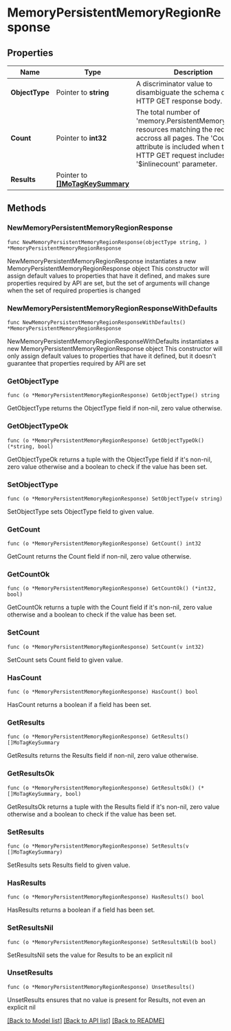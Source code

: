 # MemoryPersistentMemoryRegionResponse

## Properties

Name | Type | Description | Notes
------------ | ------------- | ------------- | -------------
**ObjectType** | Pointer to **string** | A discriminator value to disambiguate the schema of a HTTP GET response body. | 
**Count** | Pointer to **int32** | The total number of &#39;memory.PersistentMemoryRegion&#39; resources matching the request, accross all pages. The &#39;Count&#39; attribute is included when the HTTP GET request includes the &#39;$inlinecount&#39; parameter. | [optional] 
**Results** | Pointer to [**[]MoTagKeySummary**](MoTagKeySummary.md) |  | [optional] 

## Methods

### NewMemoryPersistentMemoryRegionResponse

`func NewMemoryPersistentMemoryRegionResponse(objectType string, ) *MemoryPersistentMemoryRegionResponse`

NewMemoryPersistentMemoryRegionResponse instantiates a new MemoryPersistentMemoryRegionResponse object
This constructor will assign default values to properties that have it defined,
and makes sure properties required by API are set, but the set of arguments
will change when the set of required properties is changed

### NewMemoryPersistentMemoryRegionResponseWithDefaults

`func NewMemoryPersistentMemoryRegionResponseWithDefaults() *MemoryPersistentMemoryRegionResponse`

NewMemoryPersistentMemoryRegionResponseWithDefaults instantiates a new MemoryPersistentMemoryRegionResponse object
This constructor will only assign default values to properties that have it defined,
but it doesn't guarantee that properties required by API are set

### GetObjectType

`func (o *MemoryPersistentMemoryRegionResponse) GetObjectType() string`

GetObjectType returns the ObjectType field if non-nil, zero value otherwise.

### GetObjectTypeOk

`func (o *MemoryPersistentMemoryRegionResponse) GetObjectTypeOk() (*string, bool)`

GetObjectTypeOk returns a tuple with the ObjectType field if it's non-nil, zero value otherwise
and a boolean to check if the value has been set.

### SetObjectType

`func (o *MemoryPersistentMemoryRegionResponse) SetObjectType(v string)`

SetObjectType sets ObjectType field to given value.


### GetCount

`func (o *MemoryPersistentMemoryRegionResponse) GetCount() int32`

GetCount returns the Count field if non-nil, zero value otherwise.

### GetCountOk

`func (o *MemoryPersistentMemoryRegionResponse) GetCountOk() (*int32, bool)`

GetCountOk returns a tuple with the Count field if it's non-nil, zero value otherwise
and a boolean to check if the value has been set.

### SetCount

`func (o *MemoryPersistentMemoryRegionResponse) SetCount(v int32)`

SetCount sets Count field to given value.

### HasCount

`func (o *MemoryPersistentMemoryRegionResponse) HasCount() bool`

HasCount returns a boolean if a field has been set.

### GetResults

`func (o *MemoryPersistentMemoryRegionResponse) GetResults() []MoTagKeySummary`

GetResults returns the Results field if non-nil, zero value otherwise.

### GetResultsOk

`func (o *MemoryPersistentMemoryRegionResponse) GetResultsOk() (*[]MoTagKeySummary, bool)`

GetResultsOk returns a tuple with the Results field if it's non-nil, zero value otherwise
and a boolean to check if the value has been set.

### SetResults

`func (o *MemoryPersistentMemoryRegionResponse) SetResults(v []MoTagKeySummary)`

SetResults sets Results field to given value.

### HasResults

`func (o *MemoryPersistentMemoryRegionResponse) HasResults() bool`

HasResults returns a boolean if a field has been set.

### SetResultsNil

`func (o *MemoryPersistentMemoryRegionResponse) SetResultsNil(b bool)`

 SetResultsNil sets the value for Results to be an explicit nil

### UnsetResults
`func (o *MemoryPersistentMemoryRegionResponse) UnsetResults()`

UnsetResults ensures that no value is present for Results, not even an explicit nil

[[Back to Model list]](../README.md#documentation-for-models) [[Back to API list]](../README.md#documentation-for-api-endpoints) [[Back to README]](../README.md)


